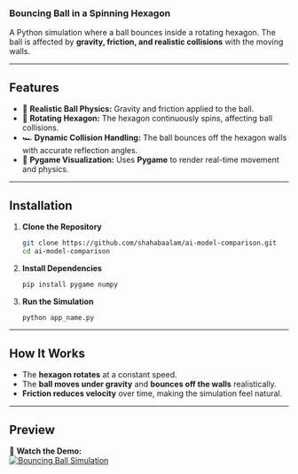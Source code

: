 ### **Bouncing Ball in a Spinning Hexagon**

A Python simulation where a ball bounces inside a rotating hexagon. The ball is affected by **gravity, friction, and realistic collisions** with the moving walls.

---

## **Features**

- 🏀 **Realistic Ball Physics:** Gravity and friction applied to the ball.
- 🔄 **Rotating Hexagon:** The hexagon continuously spins, affecting ball collisions.
- 🏎 **Dynamic Collision Handling:** The ball bounces off the hexagon walls with accurate reflection angles.
- 🎨 **Pygame Visualization:** Uses **Pygame** to render real-time movement and physics.

---

## **Installation**

1. **Clone the Repository**
   ```bash
   git clone https://github.com/shahabaalam/ai-model-comparison.git
   cd ai-model-comparison
   ```
2. **Install Dependencies**
   ```bash
   pip install pygame numpy
   ```
3. **Run the Simulation**
   ```bash
   python app_name.py
   ```

---

## **How It Works**

- The **hexagon rotates** at a constant speed.
- The **ball moves under gravity** and **bounces off the walls** realistically.
- **Friction reduces velocity** over time, making the simulation feel natural.

---

## Preview

🎥 **Watch the Demo:**  
[![Bouncing Ball Simulation](https://img.youtube.com/vi/NtV5PYLS7oU/0.jpg)](https://youtube.com/shorts/NtV5PYLS7oU)
